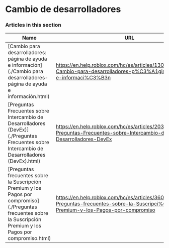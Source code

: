 # Cambio de desarrolladores  
### Articles in this section
Name|URL
-|-
[Cambio para desarrolladores: página de ayuda e información](./Cambio para desarrolladores- página de ayuda e información.html) |https://en.help.roblox.com/hc/es/articles/13061189551124-Cambio-para-desarrolladores-p%C3%A1gina-de-ayuda-e-informaci%C3%B3n
[Preguntas Frecuentes sobre Intercambio de Desarrolladores (DevEx)](./Preguntas Frecuentes sobre Intercambio de Desarrolladores (DevEx).html) |https://en.help.roblox.com/hc/es/articles/203314100-Preguntas-Frecuentes-sobre-Intercambio-de-Desarrolladores-DevEx
[Preguntas frecuentes sobre la Suscripción Premium y los Pagos por compromiso](./Preguntas frecuentes sobre la Suscripción Premium y los Pagos por compromiso.html) |https://en.help.roblox.com/hc/es/articles/360039178532-Preguntas-frecuentes-sobre-la-Suscripci%C3%B3n-Premium-y-los-Pagos-por-compromiso